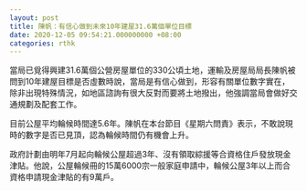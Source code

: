 ```yaml
---
layout: post
title: 陳帆：有信心做到未來10年建屋31.6萬個單位目標
date: 2020-12-05 09:54:21.000000000 +08:00
categories: rthk
---
```


當局已覓得興建31.6萬個公營房屋單位的330公頃土地，運輸及房屋局局長陳帆被問到10年建屋目標是否虛數時說，當局是有信心做到，形容有關單位數字實在，除非出現特殊情況，如地區諮詢有很大反對而要將土地撥出，他強調當局會做好交通規劃及配套工作。

目前公屋平均輪候時間達5.6年。陳帆在本台節目《星期六問責》表示，不敢說現時的數字是否已見頂，認為輪候時間仍有機會上升。

政府計劃由明年7月起向輪候公屋超過3年、沒有領取綜援等合資格住戶發放現金津貼。他說，公屋輪候冊的15萬6000宗一般家庭申請中，輪候公屋3年以上而合資格申請現金津貼的有9萬戶。
